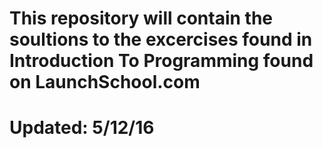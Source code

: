 # This repository will contain the soultions to the excercises found in Introduction To Programming found on LaunchSchool.com

# Updated: 5/12/16
